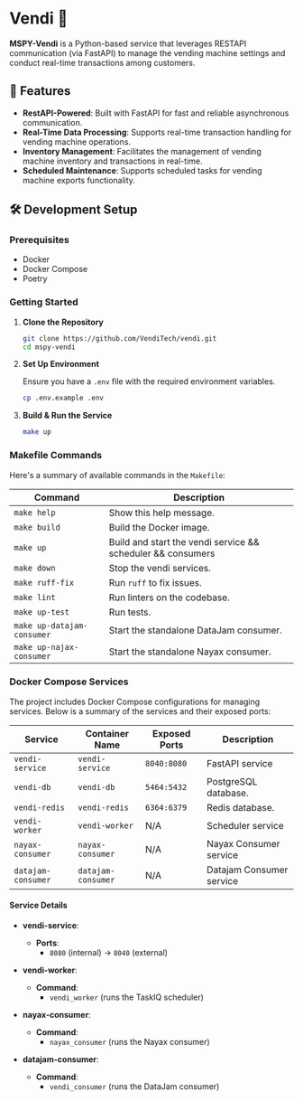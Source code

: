 # Vendi 🚀

**MSPY-Vendi** is a Python-based service that leverages RESTAPI communication (via FastAPI) to manage the vending machine settings and conduct real-time transactions among customers.

## 🚀 Features

- **RestAPI-Powered**: Built with FastAPI for fast and reliable asynchronous communication.
- **Real-Time Data Processing**: Supports real-time transaction handling for vending machine operations.
- **Inventory Management**: Facilitates the management of vending machine inventory and transactions in real-time.
- **Scheduled Maintenance**: Supports scheduled tasks for vending machine exports functionality.
## 🛠️ Development Setup

### Prerequisites

- Docker
- Docker Compose
- Poetry

### Getting Started

1. **Clone the Repository**

    ```bash
    git clone https://github.com/VendiTech/vendi.git
    cd mspy-vendi
    ```

2. **Set Up Environment**

    Ensure you have a `.env` file with the required environment variables.

   ```bash
   cp .env.example .env
   ```

3. **Build & Run the Service**

    ```bash
    make up
    ```

### Makefile Commands

Here's a summary of available commands in the `Makefile`:

| Command                    | Description                                                 |
|----------------------------|-------------------------------------------------------------|
| `make help`                | Show this help message.                                     |
| `make build`               | Build the Docker image.                                     |
| `make up`                  | Build and start the vendi service && scheduler && consumers |
| `make down`                | Stop the vendi services.                                    |
| `make ruff-fix`            | Run `ruff` to fix issues.                                   |
| `make lint`                | Run linters on the codebase.                                |
| `make up-test`             | Run tests.                                                  |
| `make up-datajam-consumer` | Start the standalone DataJam consumer.                      |
| `make up-najax-consumer`   | Start the standalone Nayax consumer.                        |
### Docker Compose Services

The project includes Docker Compose configurations for managing services. Below is a summary of the services and their exposed ports:

| Service            | Container Name     | Exposed Ports | Description              |
|--------------------|--------------------|---------------|--------------------------|
| `vendi-service`    | `vendi-service`    | `8040:8080`   | FastAPI service          |
| `vendi-db`         | `vendi-db`         | `5464:5432`   | PostgreSQL database.     |
| `vendi-redis`      | `vendi-redis`      | `6364:6379`   | Redis database.          |
| `vendi-worker`     | `vendi-worker`     | N/A           | Scheduler service        |
| `nayax-consumer`   | `nayax-consumer`   | N/A           | Nayax Consumer service   |
| `datajam-consumer` | `datajam-consumer` | N/A           | Datajam Consumer service |


#### Service Details

- **vendi-service**:
  - **Ports**:
    - `8080` (internal) → `8040` (external)

- **vendi-worker**:
  - **Command**:
    - `vendi_worker` (runs the TaskIQ scheduler)

- **nayax-consumer**:
  - **Command**:
    - `nayax_consumer` (runs the Nayax consumer)

- **datajam-consumer**:
  - **Command**:
    - `vendi_consumer` (runs the DataJam consumer)
